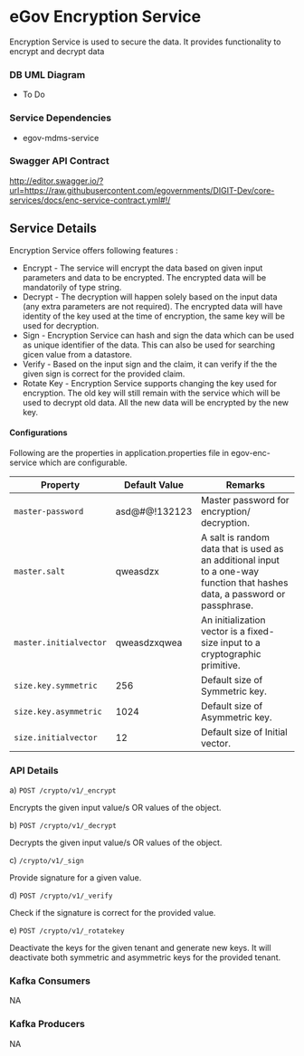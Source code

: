 # eGov Encryption Service

Encryption Service is used to secure the data. It provides functionality to encrypt and decrypt data

### DB UML Diagram

- To Do

### Service Dependencies

- egov-mdms-service


### Swagger API Contract

http://editor.swagger.io/?url=https://raw.githubusercontent.com/egovernments/DIGIT-Dev/core-services/docs/enc-service-contract.yml#!/

## Service Details

Encryption Service offers following features :

- Encrypt - The service will encrypt the data based on given input parameters and data to be encrypted. The encrypted data will be mandatorily of type string.
- Decrypt - The decryption will happen solely based on the input data (any extra parameters are not required). The encrypted data will have identity of the key used at the time of encryption, the same key will be used for decryption.
- Sign - Encryption Service can hash and sign the data which can be used as unique identifier of the data. This can also be used for searching gicen value from a datastore.
- Verify - Based on the input sign and the claim, it can verify if the the given sign is correct for the provided claim.
- Rotate Key - Encryption Service supports changing the key used for encryption. The old key will still remain with the service which will be used to decrypt old data. All the new data will be encrypted by the new key.

#### Configurations

Following are the properties in application.properties file in egov-enc-service which are configurable.

| Property                     |  Default Value    | Remarks                                                                                                                      | 
| -----------------------------| ------------------| -----------------------------------------------------------------------------------------------------------------------------|
| `master-password`            | asd@#$@$!132123   | Master password for encryption/ decryption.                                                                                  |
| `master.salt`                | qweasdzx          | A salt is random data that is used as an additional input to a one-way function that hashes data, a password or passphrase.  |
| `master.initialvector`       | qweasdzxqwea      | An initialization vector is a fixed-size input to a cryptographic primitive.                                                 |
| `size.key.symmetric`         | 256               | Default size of Symmetric key.                                                                                               |          
| `size.key.asymmetric`        | 1024              | Default size of Asymmetric key.                                                                                              |      
| `size.initialvector`         | 12                | Default size of Initial vector.                                                                                              |

### API Details

a) `POST /crypto/v1/_encrypt`

Encrypts the given input value/s OR values of the object.

b) `POST /crypto/v1/_decrypt`

Decrypts the given input value/s OR values of the object.

c) `/crypto/v1/_sign`

Provide signature for a given value.

d) `POST /crypto/v1/_verify`

Check if the signature is correct for the provided value.

e) `POST /crypto/v1/_rotatekey`

Deactivate the keys for the given tenant and generate new keys. It will deactivate both symmetric and asymmetric keys for the provided tenant.

### Kafka Consumers
NA

### Kafka Producers
NA
